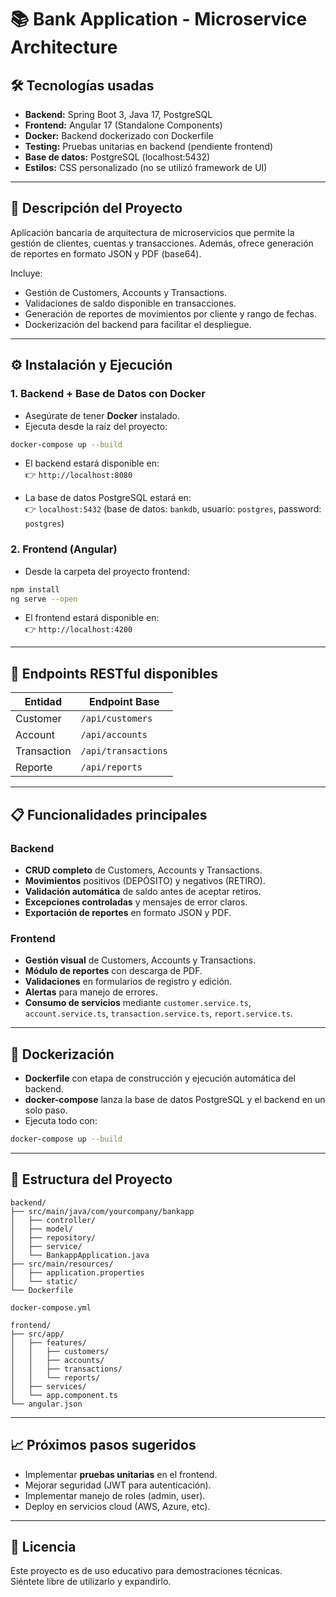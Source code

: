 # 📚 Bank Application - Microservice Architecture

## 🛠 Tecnologías usadas

- **Backend:** Spring Boot 3, Java 17, PostgreSQL
- **Frontend:** Angular 17 (Standalone Components)
- **Docker:** Backend dockerizado con Dockerfile
- **Testing:** Pruebas unitarias en backend (pendiente frontend)
- **Base de datos:** PostgreSQL (localhost:5432)
- **Estilos:** CSS personalizado (no se utilizó framework de UI)

---

## 🚀 Descripción del Proyecto

Aplicación bancaria de arquitectura de microservicios que permite la gestión de clientes, cuentas y transacciones. Además, ofrece generación de reportes en formato JSON y PDF (base64).

Incluye:

- Gestión de Customers, Accounts y Transactions.
- Validaciones de saldo disponible en transacciones.
- Generación de reportes de movimientos por cliente y rango de fechas.
- Dockerización del backend para facilitar el despliegue.

---

## ⚙️ Instalación y Ejecución

### 1. Backend + Base de Datos con Docker

- Asegúrate de tener **Docker** instalado.
- Ejecuta desde la raíz del proyecto:

```bash
docker-compose up --build
```

- El backend estará disponible en:  
  👉 `http://localhost:8080`

- La base de datos PostgreSQL estará en:  
  👉 `localhost:5432` (base de datos: `bankdb`, usuario: `postgres`, password: `postgres`)

### 2. Frontend (Angular)

- Desde la carpeta del proyecto frontend:

```bash
npm install
ng serve --open
```

- El frontend estará disponible en:  
  👉 `http://localhost:4200`

---

## 📄 Endpoints RESTful disponibles

| Entidad     | Endpoint Base       |
| ----------- | ------------------- |
| Customer    | `/api/customers`    |
| Account     | `/api/accounts`     |
| Transaction | `/api/transactions` |
| Reporte     | `/api/reports`      |

---

## 📋 Funcionalidades principales

### Backend

- **CRUD completo** de Customers, Accounts y Transactions.
- **Movimientos** positivos (DEPÓSITO) y negativos (RETIRO).
- **Validación automática** de saldo antes de aceptar retiros.
- **Excepciones controladas** y mensajes de error claros.
- **Exportación de reportes** en formato JSON y PDF.

### Frontend

- **Gestión visual** de Customers, Accounts y Transactions.
- **Módulo de reportes** con descarga de PDF.
- **Validaciones** en formularios de registro y edición.
- **Alertas** para manejo de errores.
- **Consumo de servicios** mediante `customer.service.ts`, `account.service.ts`, `transaction.service.ts`, `report.service.ts`.

---

## 🐳 Dockerización

- **Dockerfile** con etapa de construcción y ejecución automática del backend.
- **docker-compose** lanza la base de datos PostgreSQL y el backend en un solo paso.
- Ejecuta todo con:

```bash
docker-compose up --build
```

---

## 📂 Estructura del Proyecto

```
backend/
├── src/main/java/com/yourcompany/bankapp
│   ├── controller/
│   ├── model/
│   ├── repository/
│   ├── service/
│   └── BankappApplication.java
├── src/main/resources/
│   ├── application.properties
│   └── static/
└── Dockerfile

docker-compose.yml

frontend/
├── src/app/
│   ├── features/
│   │   ├── customers/
│   │   ├── accounts/
│   │   ├── transactions/
│   │   └── reports/
│   ├── services/
│   └── app.component.ts
└── angular.json
```

---

## 📈 Próximos pasos sugeridos

- Implementar **pruebas unitarias** en el frontend.
- Mejorar seguridad (JWT para autenticación).
- Implementar manejo de roles (admin, user).
- Deploy en servicios cloud (AWS, Azure, etc).

---

## 📜 Licencia

Este proyecto es de uso educativo para demostraciones técnicas.\
Siéntete libre de utilizarlo y expandirlo.

